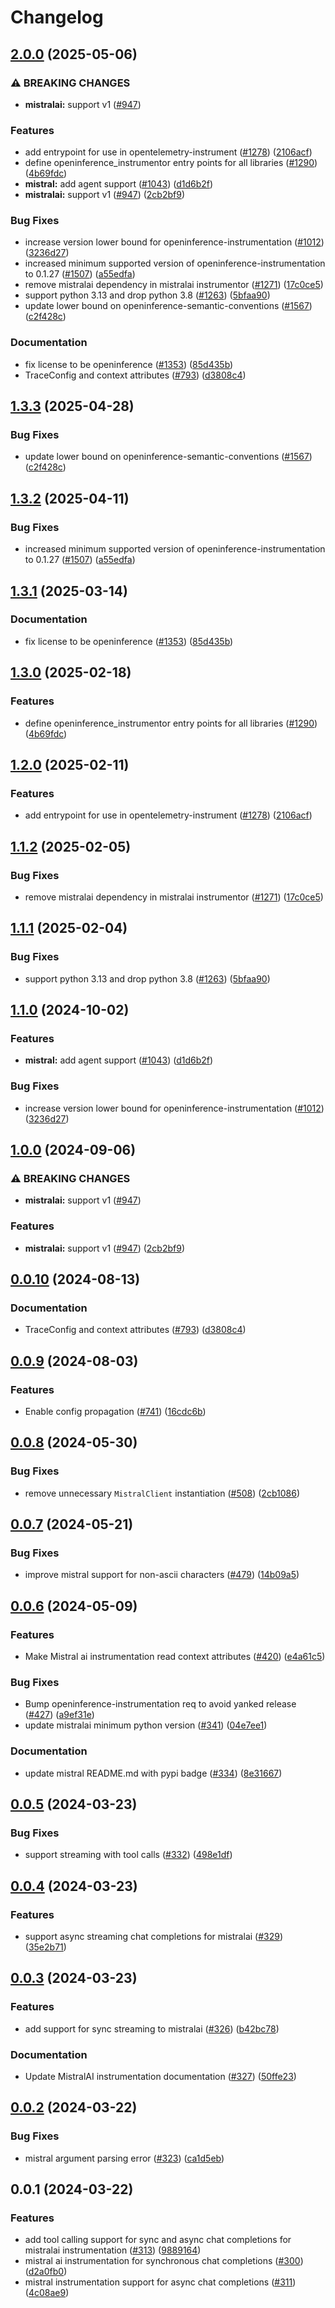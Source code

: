 # Changelog

## [2.0.0](https://github.com/davidjoyme/openinference/compare/python-openinference-instrumentation-mistralai-v1.3.3...python-openinference-instrumentation-mistralai-v2.0.0) (2025-05-06)


### ⚠ BREAKING CHANGES

* **mistralai:** support v1 ([#947](https://github.com/davidjoyme/openinference/issues/947))

### Features

* add entrypoint for use in opentelemetry-instrument ([#1278](https://github.com/davidjoyme/openinference/issues/1278)) ([2106acf](https://github.com/davidjoyme/openinference/commit/2106acfd6648804abe9b95e41a49df26a500435c))
* define openinference_instrumentor entry points for all libraries ([#1290](https://github.com/davidjoyme/openinference/issues/1290)) ([4b69fdc](https://github.com/davidjoyme/openinference/commit/4b69fdc13210048009e51639b01e7c0c9550c9d1))
* **mistral:** add agent support ([#1043](https://github.com/davidjoyme/openinference/issues/1043)) ([d1d6b2f](https://github.com/davidjoyme/openinference/commit/d1d6b2fea6af8352cd5b4b907c0c8622302bd450))
* **mistralai:** support v1 ([#947](https://github.com/davidjoyme/openinference/issues/947)) ([2cb2bf9](https://github.com/davidjoyme/openinference/commit/2cb2bf9a092b7fff9169c08973babbbb473c6ea4))


### Bug Fixes

* increase version lower bound for openinference-instrumentation ([#1012](https://github.com/davidjoyme/openinference/issues/1012)) ([3236d27](https://github.com/davidjoyme/openinference/commit/3236d2733a46b84d693ddb7092209800cde8cc34))
* increased minimum supported version of openinference-instrumentation to 0.1.27 ([#1507](https://github.com/davidjoyme/openinference/issues/1507)) ([a55edfa](https://github.com/davidjoyme/openinference/commit/a55edfa8900c1f36a73385c7d03f91cffadd85c4))
* remove mistralai dependency in mistralai instrumentor ([#1271](https://github.com/davidjoyme/openinference/issues/1271)) ([17c0ce5](https://github.com/davidjoyme/openinference/commit/17c0ce5a1ddc48a5c7a835f09941569232458f76))
* support python 3.13 and drop python 3.8 ([#1263](https://github.com/davidjoyme/openinference/issues/1263)) ([5bfaa90](https://github.com/davidjoyme/openinference/commit/5bfaa90d800a8f725b3ac7444d16972ed7821738))
* update lower bound on openinference-semantic-conventions ([#1567](https://github.com/davidjoyme/openinference/issues/1567)) ([c2f428c](https://github.com/davidjoyme/openinference/commit/c2f428c5916c3dd62cf6670358f37111d4f7fd25))


### Documentation

* fix license to be openinference ([#1353](https://github.com/davidjoyme/openinference/issues/1353)) ([85d435b](https://github.com/davidjoyme/openinference/commit/85d435be3af3de5424494cfbdd654454688b7377))
* TraceConfig and context attributes ([#793](https://github.com/davidjoyme/openinference/issues/793)) ([d3808c4](https://github.com/davidjoyme/openinference/commit/d3808c4bea3f6a4c72d3a7ea09b54e78072be6fd))

## [1.3.3](https://github.com/Arize-ai/openinference/compare/python-openinference-instrumentation-mistralai-v1.3.2...python-openinference-instrumentation-mistralai-v1.3.3) (2025-04-28)


### Bug Fixes

* update lower bound on openinference-semantic-conventions ([#1567](https://github.com/Arize-ai/openinference/issues/1567)) ([c2f428c](https://github.com/Arize-ai/openinference/commit/c2f428c5916c3dd62cf6670358f37111d4f7fd25))

## [1.3.2](https://github.com/Arize-ai/openinference/compare/python-openinference-instrumentation-mistralai-v1.3.1...python-openinference-instrumentation-mistralai-v1.3.2) (2025-04-11)


### Bug Fixes

* increased minimum supported version of openinference-instrumentation to 0.1.27 ([#1507](https://github.com/Arize-ai/openinference/issues/1507)) ([a55edfa](https://github.com/Arize-ai/openinference/commit/a55edfa8900c1f36a73385c7d03f91cffadd85c4))

## [1.3.1](https://github.com/Arize-ai/openinference/compare/python-openinference-instrumentation-mistralai-v1.3.0...python-openinference-instrumentation-mistralai-v1.3.1) (2025-03-14)


### Documentation

* fix license to be openinference ([#1353](https://github.com/Arize-ai/openinference/issues/1353)) ([85d435b](https://github.com/Arize-ai/openinference/commit/85d435be3af3de5424494cfbdd654454688b7377))

## [1.3.0](https://github.com/Arize-ai/openinference/compare/python-openinference-instrumentation-mistralai-v1.2.0...python-openinference-instrumentation-mistralai-v1.3.0) (2025-02-18)


### Features

* define openinference_instrumentor entry points for all libraries ([#1290](https://github.com/Arize-ai/openinference/issues/1290)) ([4b69fdc](https://github.com/Arize-ai/openinference/commit/4b69fdc13210048009e51639b01e7c0c9550c9d1))

## [1.2.0](https://github.com/Arize-ai/openinference/compare/python-openinference-instrumentation-mistralai-v1.1.2...python-openinference-instrumentation-mistralai-v1.2.0) (2025-02-11)


### Features

* add entrypoint for use in opentelemetry-instrument ([#1278](https://github.com/Arize-ai/openinference/issues/1278)) ([2106acf](https://github.com/Arize-ai/openinference/commit/2106acfd6648804abe9b95e41a49df26a500435c))

## [1.1.2](https://github.com/Arize-ai/openinference/compare/python-openinference-instrumentation-mistralai-v1.1.1...python-openinference-instrumentation-mistralai-v1.1.2) (2025-02-05)


### Bug Fixes

* remove mistralai dependency in mistralai instrumentor ([#1271](https://github.com/Arize-ai/openinference/issues/1271)) ([17c0ce5](https://github.com/Arize-ai/openinference/commit/17c0ce5a1ddc48a5c7a835f09941569232458f76))

## [1.1.1](https://github.com/Arize-ai/openinference/compare/python-openinference-instrumentation-mistralai-v1.1.0...python-openinference-instrumentation-mistralai-v1.1.1) (2025-02-04)


### Bug Fixes

* support python 3.13 and drop python 3.8 ([#1263](https://github.com/Arize-ai/openinference/issues/1263)) ([5bfaa90](https://github.com/Arize-ai/openinference/commit/5bfaa90d800a8f725b3ac7444d16972ed7821738))

## [1.1.0](https://github.com/Arize-ai/openinference/compare/python-openinference-instrumentation-mistralai-v1.0.0...python-openinference-instrumentation-mistralai-v1.1.0) (2024-10-02)


### Features

* **mistral:** add agent support ([#1043](https://github.com/Arize-ai/openinference/issues/1043)) ([d1d6b2f](https://github.com/Arize-ai/openinference/commit/d1d6b2fea6af8352cd5b4b907c0c8622302bd450))


### Bug Fixes

* increase version lower bound for openinference-instrumentation ([#1012](https://github.com/Arize-ai/openinference/issues/1012)) ([3236d27](https://github.com/Arize-ai/openinference/commit/3236d2733a46b84d693ddb7092209800cde8cc34))

## [1.0.0](https://github.com/Arize-ai/openinference/compare/python-openinference-instrumentation-mistralai-v0.0.10...python-openinference-instrumentation-mistralai-v1.0.0) (2024-09-06)


### ⚠ BREAKING CHANGES

* **mistralai:** support v1 ([#947](https://github.com/Arize-ai/openinference/issues/947))

### Features

* **mistralai:** support v1 ([#947](https://github.com/Arize-ai/openinference/issues/947)) ([2cb2bf9](https://github.com/Arize-ai/openinference/commit/2cb2bf9a092b7fff9169c08973babbbb473c6ea4))

## [0.0.10](https://github.com/Arize-ai/openinference/compare/python-openinference-instrumentation-mistralai-v0.0.9...python-openinference-instrumentation-mistralai-v0.0.10) (2024-08-13)


### Documentation

* TraceConfig and context attributes ([#793](https://github.com/Arize-ai/openinference/issues/793)) ([d3808c4](https://github.com/Arize-ai/openinference/commit/d3808c4bea3f6a4c72d3a7ea09b54e78072be6fd))

## [0.0.9](https://github.com/Arize-ai/openinference/compare/python-openinference-instrumentation-mistralai-v0.0.8...python-openinference-instrumentation-mistralai-v0.0.9) (2024-08-03)


### Features

* Enable config propagation ([#741](https://github.com/Arize-ai/openinference/issues/741)) ([16cdc6b](https://github.com/Arize-ai/openinference/commit/16cdc6b71fb14728a3eca7db27a55b68187cb4aa))

## [0.0.8](https://github.com/Arize-ai/openinference/compare/python-openinference-instrumentation-mistralai-v0.0.7...python-openinference-instrumentation-mistralai-v0.0.8) (2024-05-30)


### Bug Fixes

* remove unnecessary `MistralClient` instantiation ([#508](https://github.com/Arize-ai/openinference/issues/508)) ([2cb1086](https://github.com/Arize-ai/openinference/commit/2cb108620ec48b119e4aca959207e4f029a6eaf2))

## [0.0.7](https://github.com/Arize-ai/openinference/compare/python-openinference-instrumentation-mistralai-v0.0.6...python-openinference-instrumentation-mistralai-v0.0.7) (2024-05-21)


### Bug Fixes

* improve mistral support for non-ascii characters ([#479](https://github.com/Arize-ai/openinference/issues/479)) ([14b09a5](https://github.com/Arize-ai/openinference/commit/14b09a5335e7e057312d1d417b5b5ac7e45fd091))

## [0.0.6](https://github.com/Arize-ai/openinference/compare/python-openinference-instrumentation-mistralai-v0.0.5...python-openinference-instrumentation-mistralai-v0.0.6) (2024-05-09)


### Features

* Make Mistral ai instrumentation read context attributes  ([#420](https://github.com/Arize-ai/openinference/issues/420)) ([e4a61c5](https://github.com/Arize-ai/openinference/commit/e4a61c514c867b2f5a8b5d550176506d693ae720))


### Bug Fixes

* Bump openinference-instrumentation req to avoid yanked release ([#427](https://github.com/Arize-ai/openinference/issues/427)) ([a9ef31e](https://github.com/Arize-ai/openinference/commit/a9ef31eb268c21328bdccc388d5fb8aeb0051cb4))
* update mistralai minimum python version ([#341](https://github.com/Arize-ai/openinference/issues/341)) ([04e7ee1](https://github.com/Arize-ai/openinference/commit/04e7ee17c748708a28a73e8e9d43889ac3fb6fb0))


### Documentation

* update mistral README.md with pypi badge ([#334](https://github.com/Arize-ai/openinference/issues/334)) ([8e31667](https://github.com/Arize-ai/openinference/commit/8e31667c7e15066c22de0b9f1c88aa0e5bd29c6f))

## [0.0.5](https://github.com/Arize-ai/openinference/compare/python-openinference-instrumentation-mistralai-v0.0.4...python-openinference-instrumentation-mistralai-v0.0.5) (2024-03-23)


### Bug Fixes

* support streaming with tool calls ([#332](https://github.com/Arize-ai/openinference/issues/332)) ([498e1df](https://github.com/Arize-ai/openinference/commit/498e1df22d6b5d2cf3d9871c174ff63df5aa2d4c))

## [0.0.4](https://github.com/Arize-ai/openinference/compare/python-openinference-instrumentation-mistralai-v0.0.3...python-openinference-instrumentation-mistralai-v0.0.4) (2024-03-23)


### Features

* support async streaming chat completions for mistralai ([#329](https://github.com/Arize-ai/openinference/issues/329)) ([35e2b71](https://github.com/Arize-ai/openinference/commit/35e2b7178b353fcf843b4dd45ec2f780dcbb3e3e))

## [0.0.3](https://github.com/Arize-ai/openinference/compare/python-openinference-instrumentation-mistralai-v0.0.2...python-openinference-instrumentation-mistralai-v0.0.3) (2024-03-23)


### Features

* add support for sync streaming to mistralai ([#326](https://github.com/Arize-ai/openinference/issues/326)) ([b42bc78](https://github.com/Arize-ai/openinference/commit/b42bc780daea3a5ebff544ae1de90432092dacf2))


### Documentation

* Update MistralAI instrumentation documentation ([#327](https://github.com/Arize-ai/openinference/issues/327)) ([50ffe23](https://github.com/Arize-ai/openinference/commit/50ffe23d87834e5f33d91c29cddb95cbc556636e))

## [0.0.2](https://github.com/Arize-ai/openinference/compare/python-openinference-instrumentation-mistralai-v0.0.1...python-openinference-instrumentation-mistralai-v0.0.2) (2024-03-22)


### Bug Fixes

* mistral argument parsing error ([#323](https://github.com/Arize-ai/openinference/issues/323)) ([ca1d5eb](https://github.com/Arize-ai/openinference/commit/ca1d5eb160a05cf50163eec223468dda42e71960))

## 0.0.1 (2024-03-22)


### Features

* add tool calling support for sync and async chat completions for mistralai instrumentation ([#313](https://github.com/Arize-ai/openinference/issues/313)) ([9889164](https://github.com/Arize-ai/openinference/commit/9889164b4dd815cdb044d6f40a9506a02adf38c2))
* mistral ai instrumentation for synchronous chat completions ([#300](https://github.com/Arize-ai/openinference/issues/300)) ([d2a0fb0](https://github.com/Arize-ai/openinference/commit/d2a0fb00fe2118819fa6d8278e9716f4b0f8a1ba))
* mistral instrumentation support for async chat completions ([#311](https://github.com/Arize-ai/openinference/issues/311)) ([4c08ae9](https://github.com/Arize-ai/openinference/commit/4c08ae957be7f6d6f4420166a2ba4726f27d8d3f))

